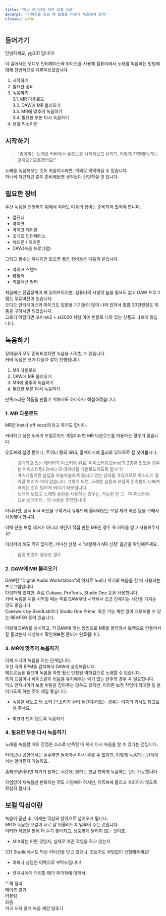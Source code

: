 ```yaml
---
title: "믹스 커미션을 위한 보컬 녹음"
excerpt: "커미션을 맡길 때 보컬을 어떻게 녹음해야 할까"
classes: wide
---
```


## 들어가기  

안녕하세요, yg331  입니다!  

이 글에서는 오디오 인터페이스와 마이크를 사용해 컴퓨터에서 노래를 녹음하는 방법에 대해 전반적으로 다루어보겠습니다.  

1. 시작하기  
2. 필요한 장비  
3. 녹음하기  
3.1. MR 다운로드  
3.2. DAW에 MR 불러오기  
3.3. MR에 맞추어 녹음하기  
3.4. 필요한 부분 다시 녹음하기  
4. 보컬 믹싱이란  

## 시작하기  

> "좋아하는 노래를 커버해서 유튜브를 시작해보고 싶지만, 어떻게 진행해야 하는 걸까요? 모르겠어요!"  

노래를 녹음해보는 것이 처음이시라면, 의외로 막막하실 수 있습니다.  
하나씩 차근차근 같이 준비해보면 생각보다 간단하실 것 입니다.  

## 필요한 장비  

우선 녹음을 진행하기 위해서 적어도 다음의 장비는 준비되어 있어야 합니다.  

* 컴퓨터  
* 마이크  
* 마이크 케이블  
* 오디오 인터페이스  
* 헤드폰 / 이어폰  
* DAW(녹음 프로그램)  

그리고 필수는 아니지만 있으면 좋은 장비들은 다음과 같습니다.  

* 마이크 스탠드  
* 팝필터  
* 리플렉션 필터  

처음에는 진입장벽이 꽤 있어보이지만, 컴퓨터의 사양이 높을 필요도 없고 DAW 프로그램도 무료버전이 있습니다.  
오디오 인터페이스와 마이크도 입문용 기기들이 많이 나와 있어서 총합 30만원정도 제품을 구하시면 되겠습니다.  
고르기 어렵다면 id4 mk2 + at2020 처럼 아예 번들로 나와 있는 상품도 나쁘지 않습니다.  

## 녹음하기  

장비들이 모두 준비되었다면 녹음을 시작할 수 있습니다.  
커버 녹음은 크게 다음과 같이 진행됩니다.  

1. MR 다운로드  
2. DAW에 MR 불러오기  
3. MR에 맞추어 녹음하기  
4. 필요한 부분 다시 녹음하기  

만족스러운 작품을 만들기 위해서도 하나하나 해설하겠습니다.

### 1. MR 다운로드  

MR은 Inst나 off vocal이라고 하기도 합니다.  

커버하고 싶은 노래가 보컬로이드 계열이라면 MR 다운로드를 허용하는 경우가 많습니다.  

유튜브의 설명 란이나, 트위터 등의 SNS, 홈페이지에 올라와 있으므로 잘 찾아봅시다.  

> 공개되고 있는 데이터가 마스터링 완료, 미마스터링(2mix)의 2종류 있었을 경우는 미마스터링( 2mix) 의 데이터를 다운로드하도록 합시다!  
> 마스터링이란 음압을 아슬아슬하게 올리고 있는 상태를 가리키므로 목소리가 들어갈 여지가 거의 없습니다.
> 그렇게 되면, 노래방 음원과 보컬의 친숙함이 나빠져 버리는 것이 많아져 버리기 때문입니다.  
> 노래해 보았고 노래방 음원을 사용하는 경우는, 가능한 한 그 「미마스터링(2mix)데이터」의 사용을 추천합니다!

아니라면, 공식 Inst 버전을 구하거나 유튜브에 올라와있는 보컬 제거 버전 등을 구해서 사용해야 합니다.  

이때 단순 보컬 제거가 아니라 개인이 직접 만든 MR인 경우 꼭 허락을 받고 사용해주세요!  

이리저리 해도 딱히 없다면, 커미션 신청 시 '보컬제거 MR 신청' 옵션을 확인해주세요.  

> 음정 변경이 필요한 경우  

### 2. DAW에 MR 불러오기  

DAW란 "Digital Audio Workstation"의 약자로 노래나 악기의 녹음을 할 때 사용하는 프로그램입니다.  
다양하게 있지만, 주로 Cubase, ProTools, Studio One 등을 사용합니다.  
커버 녹음을 처음 시작할 때는 무료 DAW부터 시작해서 조금 친해지는 시간을 가지는 것도 좋습니다.  
Cakewalk by BandLab이나 Studio One Prime, 혹은 기능 제한 없이 데모해볼 수 있는 REAPER 등이 있습니다.  

이렇게 DAW를 설치하고, 각 DAW에 맞는 방법으로 MR을 블러와서 트랙으로 만들어서 잘 들리는지 재생해서 확인해보면 준비가 완료됩니다.  

### 3. MR에 맞추어 녹음하기  

이제 드디어 녹음을 하는 단계입니다.  
우선 곡의 BPM을 검색해서 DAW에 설정해줍니다.  
메트로놈을 들으며 녹음을 하면 훨신 안정된 박자감으로 노래할 수 있습니다.  
특히 드럼이나 베이스같이 리듬을 유지해주는 악기 없는 반주의 경우 꼭 필요합니다.  
믹스 엔지니어가 보컬 박튠을 잡아주는 경우도 있지만, 이러한 보정 작업이 최대한 덜 들어가도록 하는 것이 제일 좋습니다.  

* 녹음을 해보고 방 소리 (목소리가 울려 들린다)이있는 경우는 이쪽의 기사도 참고로 해 주세요.  

* 피크가 뜨지 않도록 녹음하기  

### 4. 필요한 부분 다시 녹음하기  

노래를 녹음할 때의 장점은 스스로 만족할 때 까지 다시 녹음을 할 수 있다는 점입니다.  

라이브나 공연에서는 실수하면 돌아가서 다시 부를 수 없지만, 이렇게 녹음하는 단계에서는 얼마든지 가능하죠.  

홈레코딩이라면 자기가 원하는 시간에, 원하는 만큼 편하게 녹음하는 것도 가능합니다.  

하염없이 재녹음만 반복하는 것도 지양해야 하지만, 유튜브에 올리고 후회하지 않도록 확실히 합시다.  

## 보컬 믹싱이란  

녹음이 끝난 후, 이제는 믹싱의 영역으로 넘어오게 됩니다.  
MR과 녹음한 보컬이 서로 잘 어울리도록 맞추어 주는 것입니다.  
이러한 작업을 통해 더 듣기 좋아지고, 생뚱맞게 들리지 않는 것이죠.  

* MIX와는 어떤 것인지, 실제로 어떤 작업을 하고 있는지  

331 Studio에서도 믹싱 커미션을 받고 있으니, 초보자도 부담없이 신청해주세요!  

* 의뢰나 상담은 이쪽으로 부탁드립니다!  

* MIX사에게 의뢰할 때의 주의점에 대해서  

트랙 정리  
테이크 쌓기  
더블링  
화음  
피크 드지 않게 녹음 게인 맞추기  
